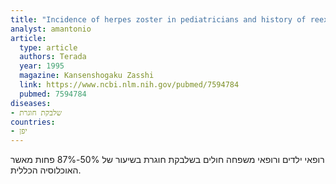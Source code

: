 ```yaml
---
title: "Incidence of herpes zoster in pediatricians and history of reexposure to varicella-zoster virus in patients with herpes zoster"
analyst: amantonio
article:
  type: article
  authors: Terada
  year: 1995
  magazine: Kansenshogaku Zasshi
  link: https://www.ncbi.nlm.nih.gov/pubmed/7594784
  pubmed: 7594784
diseases:
- שלבקת חוגרת
countries:
- יפן
---
```


רופאי ילדים ורופאי משפחה חולים בשלבקת חוגרת בשיעור של 50%-87% פחות מאשר האוכלוסיה הכללית.
